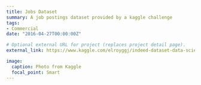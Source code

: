 ```yaml
---
title: Jobs Dataset
summary: A job postings dataset provided by a kaggle challenge
tags:
- Commercial
date: "2016-04-27T00:00:00Z"

# Optional external URL for project (replaces project detail page).
external_link: https://www.kaggle.com/elroyggj/indeed-dataset-data-scientistanalystengineer

image:
  caption: Photo from Kaggle
  focal_point: Smart
---
```

